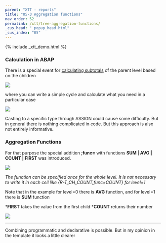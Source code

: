 ```yaml
---
parent: "XTT - reports"
title: "05-3 Aggregation functions"
nav_order: 52
permalink: /xtt/tree-aggregation-functions/
_cus_head: "_popup_head.html"
_cus_index: "05"
---
```


{% include _xtt_demo.html %}

### Calculation in ABAP
There is a special event for [calculating subtotals](../tree-group-by-fields/) of the parent level based on the children

![](https://raw.githubusercontent.com/wiki/bizhuka/xtt/img/05_fm_code_1.png)

where you can write a simple cycle and calculate what you need in a particular case

![](https://raw.githubusercontent.com/wiki/bizhuka/xtt/img/05_fm_code_2.png)

Casting to a specific type through ASSIGN could cause some difficulty. But in general there is nothing complicated in code.
But this approach is also not entirely informative.

### Aggregation Functions
For that purpose the special addition **;func=** with functions **SUM | AVG | COUNT | FIRST** was introduced.

![](https://raw.githubusercontent.com/wiki/bizhuka/xtt/img/05_fm_templ_1.png)

_The function can be specified once for the whole level. It is not necessary to write it in each cell like {R-T_CH_COUNT;func=COUNT} for level=1_

Note that in the example for level=0 there is **AVG** function, and for level=1 there is **SUM** function

***FIRST** takes the value from the first child
***COUNT** returns their number

![](https://raw.githubusercontent.com/wiki/bizhuka/xtt/img/05_fm_templ_2.png)

---
Combining programmatic and declarative is possible. But in my opinion in the template it looks a little clearer